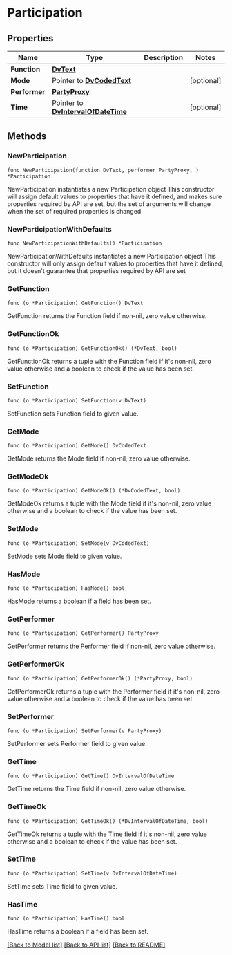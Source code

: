# Participation

## Properties

Name | Type | Description | Notes
------------ | ------------- | ------------- | -------------
**Function** | [**DvText**](DvText.md) |  | 
**Mode** | Pointer to [**DvCodedText**](DvCodedText.md) |  | [optional] 
**Performer** | [**PartyProxy**](PartyProxy.md) |  | 
**Time** | Pointer to [**DvIntervalOfDateTime**](DvIntervalOfDateTime.md) |  | [optional] 

## Methods

### NewParticipation

`func NewParticipation(function DvText, performer PartyProxy, ) *Participation`

NewParticipation instantiates a new Participation object
This constructor will assign default values to properties that have it defined,
and makes sure properties required by API are set, but the set of arguments
will change when the set of required properties is changed

### NewParticipationWithDefaults

`func NewParticipationWithDefaults() *Participation`

NewParticipationWithDefaults instantiates a new Participation object
This constructor will only assign default values to properties that have it defined,
but it doesn't guarantee that properties required by API are set

### GetFunction

`func (o *Participation) GetFunction() DvText`

GetFunction returns the Function field if non-nil, zero value otherwise.

### GetFunctionOk

`func (o *Participation) GetFunctionOk() (*DvText, bool)`

GetFunctionOk returns a tuple with the Function field if it's non-nil, zero value otherwise
and a boolean to check if the value has been set.

### SetFunction

`func (o *Participation) SetFunction(v DvText)`

SetFunction sets Function field to given value.


### GetMode

`func (o *Participation) GetMode() DvCodedText`

GetMode returns the Mode field if non-nil, zero value otherwise.

### GetModeOk

`func (o *Participation) GetModeOk() (*DvCodedText, bool)`

GetModeOk returns a tuple with the Mode field if it's non-nil, zero value otherwise
and a boolean to check if the value has been set.

### SetMode

`func (o *Participation) SetMode(v DvCodedText)`

SetMode sets Mode field to given value.

### HasMode

`func (o *Participation) HasMode() bool`

HasMode returns a boolean if a field has been set.

### GetPerformer

`func (o *Participation) GetPerformer() PartyProxy`

GetPerformer returns the Performer field if non-nil, zero value otherwise.

### GetPerformerOk

`func (o *Participation) GetPerformerOk() (*PartyProxy, bool)`

GetPerformerOk returns a tuple with the Performer field if it's non-nil, zero value otherwise
and a boolean to check if the value has been set.

### SetPerformer

`func (o *Participation) SetPerformer(v PartyProxy)`

SetPerformer sets Performer field to given value.


### GetTime

`func (o *Participation) GetTime() DvIntervalOfDateTime`

GetTime returns the Time field if non-nil, zero value otherwise.

### GetTimeOk

`func (o *Participation) GetTimeOk() (*DvIntervalOfDateTime, bool)`

GetTimeOk returns a tuple with the Time field if it's non-nil, zero value otherwise
and a boolean to check if the value has been set.

### SetTime

`func (o *Participation) SetTime(v DvIntervalOfDateTime)`

SetTime sets Time field to given value.

### HasTime

`func (o *Participation) HasTime() bool`

HasTime returns a boolean if a field has been set.


[[Back to Model list]](../README.md#documentation-for-models) [[Back to API list]](../README.md#documentation-for-api-endpoints) [[Back to README]](../README.md)


